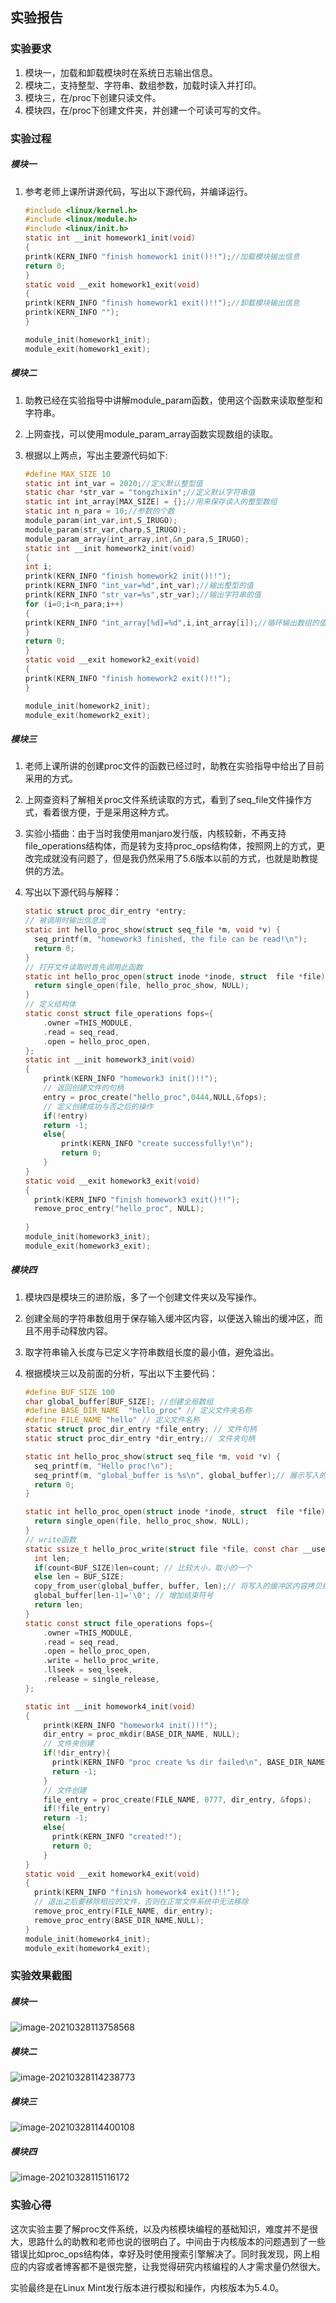 ## 实验报告

### 实验要求

1. 模块一，加载和卸载模块时在系统日志输出信息。
2. 模块二，支持整型、字符串、数组参数，加载时读入并打印。
3. 模块三，在/proc下创建只读文件。
4. 模块四，在/proc下创建文件夹，并创建一个可读可写的文件。

### 实验过程

##### 模块一

1. 参考老师上课所讲源代码，写出以下源代码，并编译运行。

   ```c
   #include <linux/kernel.h>
   #include <linux/module.h>
   #include <linux/init.h>
   static int __init homework1_init(void)
   {
   printk(KERN_INFO "finish homework1 init()!!");//加载模块输出信息
   return 0;
   }
   static void __exit homework1_exit(void)
   {
   printk(KERN_INFO "finish homework1 exit()!!");//卸载模块输出信息
   printk(KERN_INFO "");
   }
   
   module_init(homework1_init);
   module_exit(homework1_exit);
   ```

##### 模块二

1. 助教已经在实验指导中讲解module_param函数，使用这个函数来读取整型和字符串。

2. 上网查找，可以使用module_param_array函数实现数组的读取。

3. 根据以上两点，写出主要源代码如下:

   ```C
   #define MAX_SIZE 10
   static int int_var = 2020;//定义默认整型值
   static char *str_var = "tongzhixin";//定义默认字符串值
   static int int_array[MAX_SIZE] = {};//用来保存读入的整型数组
   static int n_para = 10;//参数的个数
   module_param(int_var,int,S_IRUGO);
   module_param(str_var,charp,S_IRUGO);
   module_param_array(int_array,int,&n_para,S_IRUGO);
   static int __init homework2_init(void)
   {
   int i;
   printk(KERN_INFO "finish homework2 init()!!");
   printk(KERN_INFO "int_var=%d",int_var);//输出整型的值
   printk(KERN_INFO "str_var=%s",str_var);//输出字符串的值
   for (i=0;i<n_para;i++)
   {
   printk(KERN_INFO "int_array[%d]=%d",i,int_array[i]);//循环输出数组的值
   }
   return 0;
   }
   static void __exit homework2_exit(void)
   {
   printk(KERN_INFO "finish homework2 exit()!!");
   }
   
   module_init(homework2_init);
   module_exit(homework2_exit);
   ```

#####  模块三

1. 老师上课所讲的创建proc文件的函数已经过时，助教在实验指导中给出了目前采用的方式。

2. 上网查资料了解相关proc文件系统读取的方式，看到了seq_file文件操作方式，看着很方便，于是采用这种方式。

3. 实验小插曲：由于当时我使用manjaro发行版，内核较新，不再支持file_operations结构体，而是转为支持proc_ops结构体，按照网上的方式，更改完成就没有问题了，但是我仍然采用了5.6版本以前的方式，也就是助教提供的方法。

4. 写出以下源代码与解释：

   ```c
   static struct proc_dir_entry *entry;
   // 被调用时输出信息流
   static int hello_proc_show(struct seq_file *m, void *v) {
     seq_printf(m, "homework3 finished, the file can be read!\n");
     return 0;
   }
   // 打开文件读取时首先调用此函数
   static int hello_proc_open(struct inode *inode, struct  file *file) {
     return single_open(file, hello_proc_show, NULL);
   }
   // 定义结构体
   static const struct file_operations fops={
       .owner =THIS_MODULE,
       .read = seq_read,
       .open = hello_proc_open,
   };
   static int __init homework3_init(void)
   {
       printk(KERN_INFO "homework3 init()!!");
       // 返回创建文件的句柄
       entry = proc_create("hello_proc",0444,NULL,&fops);
       // 定义创建成功与否之后的操作
       if(!entry)
       return -1;
       else{
           printk(KERN_INFO "create successfully!\n");
           return 0;
       } 
   }
   static void __exit homework3_exit(void)
   {
     printk(KERN_INFO "finish homework3 exit()!!");
     remove_proc_entry("hello_proc", NULL);
     
   }
   module_init(homework3_init);
   module_exit(homework3_exit);
   ```

##### 模块四

1. 模块四是模块三的进阶版，多了一个创建文件夹以及写操作。

2. 创建全局的字符串数组用于保存输入缓冲区内容，以便送入输出的缓冲区，而且不用手动释放内容。

3. 取字符串输入长度与已定义字符串数组长度的最小值，避免溢出。

4. 根据模块三以及前面的分析，写出以下主要代码：

   ```c
   #define BUF_SIZE 100
   char global_buffer[BUF_SIZE]; //创建全局数组
   #define BASE_DIR_NAME  "hello_proc" // 定义文件夹名称
   #define FILE_NAME "hello" // 定义文件名称
   static struct proc_dir_entry *file_entry; // 文件句柄
   static struct proc_dir_entry *dir_entry;// 文件夹句柄
   
   static int hello_proc_show(struct seq_file *m, void *v) {
     seq_printf(m, "Hello proc!\n");
     seq_printf(m, "global_buffer is %s\n", global_buffer);// 展示写入的内容
     return 0;
   }
   
   static int hello_proc_open(struct inode *inode, struct  file *file) {
     return single_open(file, hello_proc_show, NULL);
   }
   // write函数
   static ssize_t hello_proc_write(struct file *file, const char __user *buffer, size_t count, loff_t *f_pos){
     int len;
     if(count<BUF_SIZE)len=count; // 比较大小，取小的一个
     else len = BUF_SIZE;
     copy_from_user(global_buffer, buffer, len);// 将写入的缓冲区内容拷贝给global_buffer
     global_buffer[len-1]='\0'; // 增加结束符号
     return len;
   }
   static const struct file_operations fops={
       .owner =THIS_MODULE,
       .read = seq_read,
       .open = hello_proc_open,
       .write = hello_proc_write,
       .llseek = seq_lseek,
       .release = single_release,
   };
   
   static int __init homework4_init(void)
   {
       printk(KERN_INFO "homework4 init()!!");
       dir_entry = proc_mkdir(BASE_DIR_NAME, NULL);
       // 文件夹创建
       if(!dir_entry){
         printk(KERN_INFO "proc create %s dir failed\n", BASE_DIR_NAME);
         return -1;
       }
       // 文件创建
       file_entry = proc_create(FILE_NAME, 0777, dir_entry, &fops);
       if(!file_entry)
       return -1;
       else{
         printk(KERN_INFO "created!");
         return 0;
       } 
   } 
   static void __exit homework4_exit(void)
   {
     printk(KERN_INFO "finish homework4 exit()!!");
     // 退出之后要移除相应的文件，否则在正常文件系统中无法移除
     remove_proc_entry(FILE_NAME, dir_entry);
     remove_proc_entry(BASE_DIR_NAME,NULL);
   }
   module_init(homework4_init);
   module_exit(homework4_exit);
   ```



### 实验效果截图

##### 模块一

![image-20210328113758568](assets/image-20210328113758568.png)

##### 模块二

![image-20210328114238773](assets/image-20210328114238773.png)

##### 模块三

![image-20210328114400108](assets/image-20210328114400108.png)

##### 模块四

![image-20210328115116172](assets/image-20210328115116172.png)

### 实验心得

这次实验主要了解proc文件系统，以及内核模块编程的基础知识，难度并不是很大，思路什么的助教和老师也说的很明白了。中间由于内核版本的问题遇到了一些错误比如proc_ops结构体，幸好及时使用搜索引擎解决了。同时我发现，网上相应的内容或者博客都不是很完整，让我觉得研究内核编程的人才需求量仍然很大。

实验最终是在Linux Mint发行版本进行模拟和操作，内核版本为5.4.0。
